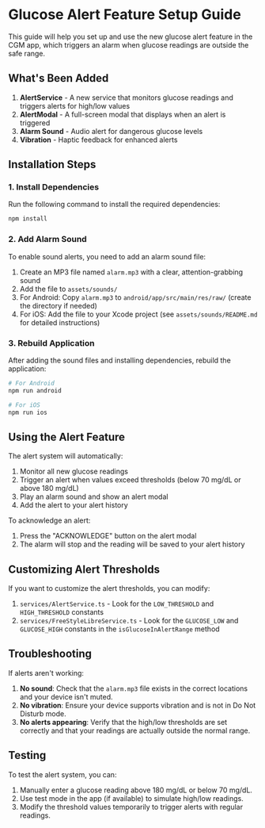 # Glucose Alert Feature Setup Guide

This guide will help you set up and use the new glucose alert feature in the CGM app, which triggers an alarm when glucose readings are outside the safe range.

## What's Been Added

1. **AlertService** - A new service that monitors glucose readings and triggers alerts for high/low values
2. **AlertModal** - A full-screen modal that displays when an alert is triggered
3. **Alarm Sound** - Audio alert for dangerous glucose levels
4. **Vibration** - Haptic feedback for enhanced alerts

## Installation Steps

### 1. Install Dependencies

Run the following command to install the required dependencies:

```bash
npm install
```

### 2. Add Alarm Sound

To enable sound alerts, you need to add an alarm sound file:

1. Create an MP3 file named `alarm.mp3` with a clear, attention-grabbing sound
2. Add the file to `assets/sounds/`
3. For Android: Copy `alarm.mp3` to `android/app/src/main/res/raw/` (create the directory if needed)
4. For iOS: Add the file to your Xcode project (see `assets/sounds/README.md` for detailed instructions)

### 3. Rebuild Application

After adding the sound files and installing dependencies, rebuild the application:

```bash
# For Android
npm run android

# For iOS
npm run ios
```

## Using the Alert Feature

The alert system will automatically:

1. Monitor all new glucose readings
2. Trigger an alert when values exceed thresholds (below 70 mg/dL or above 180 mg/dL)
3. Play an alarm sound and show an alert modal
4. Add the alert to your alert history

To acknowledge an alert:
1. Press the "ACKNOWLEDGE" button on the alert modal
2. The alarm will stop and the reading will be saved to your alert history

## Customizing Alert Thresholds

If you want to customize the alert thresholds, you can modify:

1. `services/AlertService.ts` - Look for the `LOW_THRESHOLD` and `HIGH_THRESHOLD` constants
2. `services/FreeStyleLibreService.ts` - Look for the `GLUCOSE_LOW` and `GLUCOSE_HIGH` constants in the `isGlucoseInAlertRange` method

## Troubleshooting

If alerts aren't working:

1. **No sound**: Check that the `alarm.mp3` file exists in the correct locations and your device isn't muted.
2. **No vibration**: Ensure your device supports vibration and is not in Do Not Disturb mode.
3. **No alerts appearing**: Verify that the high/low thresholds are set correctly and that your readings are actually outside the normal range.

## Testing

To test the alert system, you can:

1. Manually enter a glucose reading above 180 mg/dL or below 70 mg/dL.
2. Use test mode in the app (if available) to simulate high/low readings.
3. Modify the threshold values temporarily to trigger alerts with regular readings. 